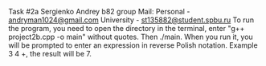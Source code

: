 Task #2a
Sergienko Andrey b82 group
Mail:
Personal - andryman1024@gmail.com
University - st135882@student.spbu.ru
To run the program, you need to open the directory in the terminal, enter "g++ project2b.cpp -o main" without quotes. Then ./main. When you run it, you will be prompted to enter an expression in reverse Polish notation. Example 3 4 +, the result will be 7.
